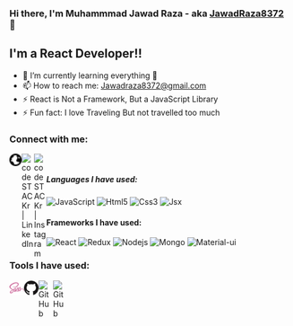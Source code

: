### Hi there, I'm Muhammmad Jawad Raza - aka [JawadRaza8372][website] 👋

## I'm a React Developer!!

- 🌱 I’m currently learning everything 🤣
- 📫 How to reach me: Jawadraza8372@gmail.com
- ⚡ React is Not a Framework, But a JavaScript Library
- ⚡ Fun fact: I love Traveling But not travelled too much

### Connect with me:

[<img align="left" alt="codeSTACKr.com" width="22px" src="https://raw.githubusercontent.com/iconic/open-iconic/master/svg/globe.svg" />][website]
[<img align="left" alt="codeSTACKr | LinkedIn" width="22px" src="https://cdn.jsdelivr.net/npm/simple-icons@v3/icons/linkedin.svg" />][linkedin]
[<img align="left" alt="codeSTACKr | Instagram" width="22px" src="https://cdn.jsdelivr.net/npm/simple-icons@v3/icons/instagram.svg" />][instagram]

<br />

##### Languages I have used:

![JavaScript](https://img.shields.io/badge/-Javascript-000000?style=flat&logo=JavaScript)
![Html5](https://img.shields.io/badge/-Html5-000000?style=flat&logo=html5)
![Css3](https://img.shields.io/badge/-Css3-000000?style=flat&logo=css3)
![Jsx](https://img.shields.io/badge/-Jsx-000000?style=flat&logo=React)

#### Frameworks I have used:

![React](https://img.shields.io/badge/-React-000000?style=flat&logo=React)
![Redux](https://img.shields.io/badge/-Redux-000000?style=flat&logo=redux)
![Nodejs](https://img.shields.io/badge/-node.js-000000?style=flat&logo=node.js)
![Mongo](https://img.shields.io/badge/-mongo-000000?style=flat&logo=mongodb)
![Material-ui](https://img.shields.io/badge/-materialUi-000000?style=flat&logo=material-ui)

### Tools I have used:

[<img align="left" alt="Sass" width="26px" src="https://raw.githubusercontent.com/github/explore/80688e429a7d4ef2fca1e82350fe8e3517d3494d/topics/sass/sass.png" />][sasss]
[<img align="left" alt="GitHub" width="26px" src="https://raw.githubusercontent.com/github/explore/78df643247d429f6cc873026c0622819ad797942/topics/github/github.png" />][gitt]
[<img align="left" alt="GitHub" width="26px" src="https://code.visualstudio.com/assets/images/code-stable.png" />][vscode]
[<img align="left" alt="GitHub" width="26px" src="https://www.vectorlogo.zone/logos/getpostman/getpostman-icon.svg" />][postman]

[vscode]: https://code.visualstudio.com/brand
[gitt]: https://github.com
[postman]: https://www.postman.com
[sasss]: https://sass-lang.com
[website]: https://jawadraza-c270f.web.app/
[instagram]: https://www.instagram.com/muhammad_jawadraza_dev/
[linkedin]: https://www.linkedin.com/in/muhammad-jawad-raza-119a23203/
